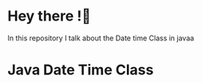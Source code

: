 # Hey there !👋
In this repository I talk about the Date time Class in javaa

# Java Date Time Class
